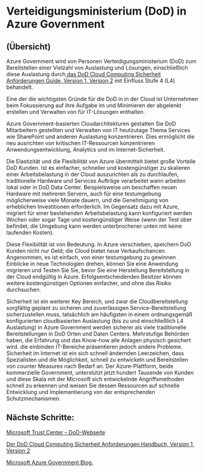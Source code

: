<properties
    pageTitle="Azure Governmnet Dokumentation | Microsoft Azure"
    description="Dies stellt einen Vergleich der Features und Hinweise zur Entwicklung von Applications für Azure Government"
    services="Azure-Government"
    cloud="gov"
    documentationCenter=""
    authors="ryansoc"
    manager="zakramer"
    editor=""/>

<tags
    ms.service="multiple"
    ms.devlang="na"
    ms.topic="article"
    ms.tgt_pltfrm="na"
    ms.workload="azure-government"
    ms.date="10/11/2016"
    ms.author="ryansoc"/>


#  <a name="department-of-defense-dod-in-azure-government"></a>Verteidigungsministerium (DoD) in Azure Government

## <a name="overview"></a>(Übersicht)

Azure Government wird von Personen Verteidigungsministerium (DoD) zum Bereitstellen einer Vielzahl von Auslastung und Lösungen, einschließlich diese Auslastung durch<a href="http://iasecontent.disa.mil/cloud/SRG/index.html"> das DoD Cloud Computing Sicherheit Anforderungen Guide, Version 1, Version 2</a> mit Einfluss Stufe 4 (L4) behandelt.

Eine der die wichtigsten Gründe für die DoD in in der Cloud ist Unternehmen beim Fokussierung auf ihre Aufgabe im und Minimieren der abgelenkt erstellen und Verwalten von für IT-Lösungen enthalten.

Azure Government-basierten Cloudarchitekturen gestatten Sie DoD Mitarbeitern gestellten und Verwalten von IT heutzutage Thema Services wie SharePoint und anderen Auslastung konzentrieren.  Dies ermöglicht die neu ausrichten von kritischen IT-Ressourcen konzentrieren Anwendungsentwicklung, Analytics und im Internet-Sicherheit.

Die Elastizität und die Flexibilität von Azure übermittelt bietet große Vorteile DoD Kunden. Ist es einfacher, schneller und kostengünstiger zu skalieren einer Arbeitsbelastung in der Cloud auszurichten als zu durchlaufen, traditionelle Hardware und Services Aufträge verarbeitet wann arbeiten lokal oder in DoD Data Center. Beispielsweise um beschaffen neuen Hardware mit mehreren Servern, auch für eine testumgebung möglicherweise viele Monate dauern, und die Genehmigung von erheblichen Investitionen erforderlich. Im Gegensatz dazu mit Azure, migriert für einer bestehenden Arbeitsbelastung kann konfiguriert werden Wochen oder sogar Tage und kostengünstiger Weise (wenn der Test über befindet, die Umgebung kann werden unterbrochener unten mit keine laufenden Kosten).

Diese Flexibilität ist von Bedeutung. In Azure verschieben, speichern DoD Kunden nicht nur Geld; die Cloud bietet neue Verkaufschancen. Angenommen, es ist einfach, von einer testumgebung zu gewinnen Einblicke in neue Technologien drehen, können Sie eine Anwendung migrieren und Testen Sie Sie, bevor Sie eine Herstellung Bereitstellung in der Cloud endgültig in Azure. Erfolgsentscheidenden Besitzer können weitere kostengünstigen Optionen einfacher, und ohne das Risiko durchsuchen.

Sicherheit ist ein weiterer Key Bereich, und zwar die Cloudbereitstellung sorgfältig geplant zu sicheren und zuverlässigen Service-Bereitstellung sicherzustellen muss, tatsächlich am häufigsten in einem ordnungsgemäß konfigurierten cloudbasierten Auslastung (bis zu und einschließlich L4 Auslastung) in Azure Government werden sicherer als viele traditionelle Bereitstellungen in DoD Orten und Daten Centers. Mehrstufige Behörden haben, die Erfahrung und das Know-how alle Anlagen physisch gesichert wird. die einbinden IT-Bereiche präsentieren jedoch andere Probleme. Sicherheit im Internet ist ein sich schnell ändernden Leerzeichen, dass Spezialisten und die Möglichkeit, schnell zu entwickeln und Bereitstellen von counter Measures nach Bedarf an. Der Azure-Plattform, beide kommerzielle Government, unterstützt jetzt hundert Tausende von Kunden und diese Skala mit der Microsoft sich entwickelnde Angriffsmethoden schnell zu erkennen und weisen Sie dessen Ressourcen auf schnelle Entwicklung und Implementierung von der entsprechenden Schutzmechanismen.

## <a name="next-steps"></a>Nächste Schritte:

<a href="https://www.microsoft.com/en-us/TrustCenter/Compliance/DISA">Microsoft Trust Center – DoD-Webseite</a>

<a href="http://iasecontent.disa.mil/cloud/SRG/index.html">Der DoD Cloud Computing Sicherheit Anforderungen Handbuch, Version 1, Version 2</a>

<a href="https://blogs.msdn.microsoft.com/azuregov/">Microsoft Azure Government Blog.</a>
